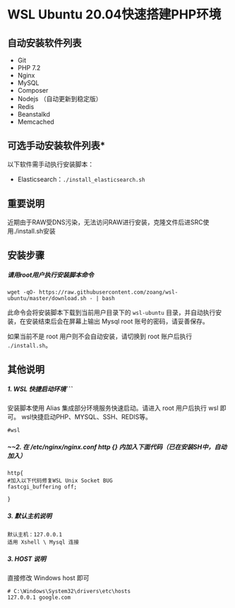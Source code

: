 # WSL Ubuntu 20.04快速搭建PHP环境

## 自动安装软件列表

* Git
* PHP 7.2
* Nginx
* MySQL
* Composer
* Nodejs （自动更新到稳定版）
* Redis
* Beanstalkd
* Memcached

## 可选手动安装软件列表*

以下软件需手动执行安装脚本：

* Elasticsearch：`./install_elasticsearch.sh`


## 重要说明

近期由于RAW受DNS污染，无法访问RAW进行安装，克隆文件后进SRC使用./install.sh安装


## 安装步骤

##### 请用root用户执行安装脚本命令

```
wget -qO- https://raw.githubusercontent.com/zoang/wsl-ubuntu/master/download.sh - | bash
```

此命令会将安装脚本下载到当前用户目录下的 `wsl-ubuntu` 目录，并自动执行安装，在安装结束后会在屏幕上输出 Mysql root 账号的密码，请妥善保存。

如果当前不是 root 用户则不会自动安装，请切换到 root 账户后执行 `./install.sh`。


## 其他说明


##### 1. WSL 快捷启动环境```
安装脚本使用 Alias 集成部分环境服务快速启动。请进入 root 用户后执行 wsl 即可。
wsl快捷启动PHP、MYSQL、SSH、REDIS等。

```
#wsl
```

##### ~~2. 在 /etc/nginx/nginx.conf http {} 内加入下面代码（已在安装SH中，自动加入）

```
http{
#加入以下代码修复WSL Unix Socket BUG
fastcgi_buffering off; 

}
```

##### 3. 默认主机说明

```
默认主机：127.0.0.1
适用 Xshell \ Mysql 连接
```

##### 3. HOST 说明
直接修改 Windows host 即可

```
# C:\Windows\System32\drivers\etc\hosts
127.0.0.1 google.com
```
